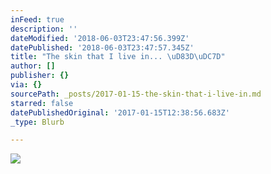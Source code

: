```yaml
---
inFeed: true
description: ''
dateModified: '2018-06-03T23:47:56.399Z'
datePublished: '2018-06-03T23:47:57.345Z'
title: "The skin that I live in... \uD83D\uDC7D"
author: []
publisher: {}
via: {}
sourcePath: _posts/2017-01-15-the-skin-that-i-live-in.md
starred: false
datePublishedOriginal: '2017-01-15T12:38:56.683Z'
_type: Blurb

---
```

![](https://the-grid-user-content.s3-us-west-2.amazonaws.com/7dbcb024-3c29-4d9a-a3cd-547f60bba011.jpg)